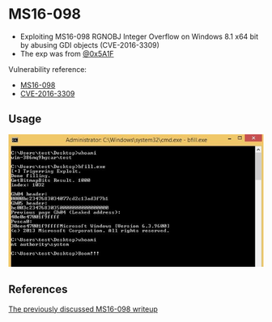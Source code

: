 # MS16-098
- Exploiting MS16-098 RGNOBJ Integer Overflow on Windows 8.1 x64 bit by abusing GDI objects (CVE-2016-3309)
- The exp was from [@0x5A1F](https://twitter.com/Saif_Sherei)

Vulnerability reference:
 * [MS16-098](https://technet.microsoft.com/library/security/ms16-098)
 * [CVE-2016-3309](http://www.cve.mitre.org/cgi-bin/cvename.cgi?name=CVE-2016-3309)
 
## Usage
![win8.1](win8_1.png)

## References

[The previously discussed MS16-098 writeup](https://sensepost.com/blog/2017/exploiting-ms16-098-rgnobj-integer-overflow-on-windows-8.1-x64-bit-by-abusing-gdi-objects/)



